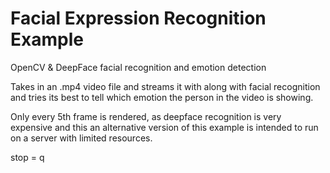 # Facial Expression Recognition Example

OpenCV & DeepFace facial recognition and emotion detection

Takes in an .mp4 video file and streams it with along with facial recognition and tries its best to tell which emotion the person in the video is showing.

Only every 5th frame is rendered, as deepface recognition is very expensive and this an alternative version of this example is intended to run on a server with limited resources.

stop = q